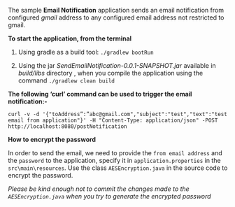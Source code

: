 The sample **Email Notification** application sends an email notification from configured *gmail* address to any configured email address not restricted
to gmail.

**To start the application, from the terminal**

1. Using gradle as a build tool: 
`./gradlew bootRun`

2. Using the jar *SendEmailNotification-0.0.1-SNAPSHOT.jar* available in _build/libs_ directory , when you compile the application using the command `./gradlew clean build`


**The following ‘curl’ command can be used to trigger the email notification:-**

`curl -v -d '{"toAddress”:”abc@gmail.com","subject":"test","text":"test email from application"}' -H "Content-Type: application/json" -POST http://localhost:8080/postNotification`

**How to encrypt the password**

In order to send the email, we need to provide the `from email address` and the `password` to the application, specify it in `application.properties`  in the `src\main\resources`.
Use the class `AESEncryption.java` in the source code to encrypt the password. 

_Please be kind enough not to commit the changes made to the `AESEncryption.java` when you try to generate the encrypted password_
